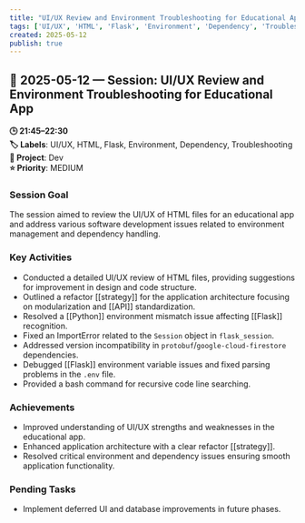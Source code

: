 ```yaml
---
title: "UI/UX Review and Environment Troubleshooting for Educational App"
tags: ['UI/UX', 'HTML', 'Flask', 'Environment', 'Dependency', 'Troubleshooting']
created: 2025-05-12
publish: true
---
```


## 📅 2025-05-12 — Session: UI/UX Review and Environment Troubleshooting for Educational App

**🕒 21:45–22:30**  
**🏷️ Labels**: UI/UX, HTML, Flask, Environment, Dependency, Troubleshooting  
**📂 Project**: Dev  
**⭐ Priority**: MEDIUM  


### Session Goal
The session aimed to review the UI/UX of HTML files for an educational app and address various software development issues related to environment management and dependency handling.

### Key Activities
- Conducted a detailed UI/UX review of HTML files, providing suggestions for improvement in design and code structure.
- Outlined a refactor [[strategy]] for the application architecture focusing on modularization and [[API]] standardization.
- Resolved a [[Python]] environment mismatch issue affecting [[Flask]] recognition.
- Fixed an ImportError related to the `Session` object in `flask_session`.
- Addressed version incompatibility in `protobuf`/`google-cloud-firestore` dependencies.
- Debugged [[Flask]] environment variable issues and fixed parsing problems in the `.env` file.
- Provided a bash command for recursive code line searching.

### Achievements
- Improved understanding of UI/UX strengths and weaknesses in the educational app.
- Enhanced application architecture with a clear refactor [[strategy]].
- Resolved critical environment and dependency issues ensuring smooth application functionality.

### Pending Tasks
- Implement deferred UI and database improvements in future phases.
